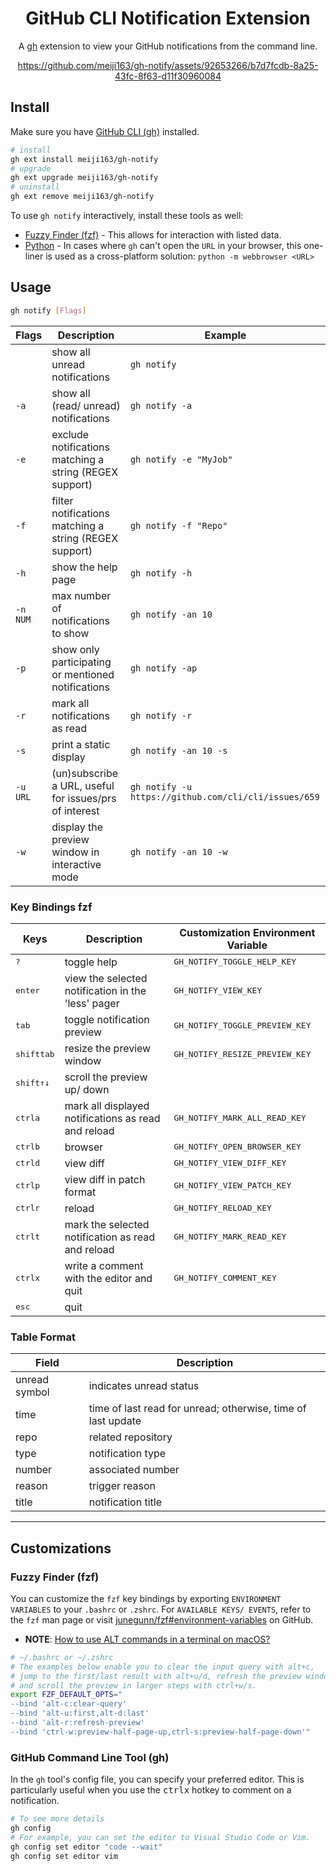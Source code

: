 <div align="center">

# GitHub CLI Notification Extension
A [gh](https://github.com/cli/cli) extension to view your GitHub notifications from the command line.

https://github.com/meiji163/gh-notify/assets/92653266/b7d7fcdb-8a25-43fc-8f63-d11f30960084

 </div>

## Install

Make sure you have [GitHub CLI (gh)](https://github.com/cli/cli#installation) installed.

```sh
# install
gh ext install meiji163/gh-notify
# upgrade
gh ext upgrade meiji163/gh-notify
# uninstall
gh ext remove meiji163/gh-notify
```

To use `gh notify` interactively, install these tools as well:
- [Fuzzy Finder (fzf)](https://github.com/junegunn/fzf#installation) - This allows for
  interaction with listed data.
- [Python](https://www.python.org/) - In cases where `gh` can't open the `URL` in your browser, this
  one-liner is used as a cross-platform solution: `python -m webbrowser <URL>`

## Usage

```sh
gh notify [Flags]
```

| Flags    | Description                                             | Example                                              |
| -------- | ------------------------------------------------------- | ---------------------------------------------------- |
| <none>   | show all unread notifications                           | `gh notify`                                          |
| `-a`     | show all (read/ unread) notifications                   | `gh notify -a`                                       |
| `-e`     | exclude notifications matching a string (REGEX support) | `gh notify -e "MyJob"`                               |
| `-f`     | filter notifications matching a string (REGEX support)  | `gh notify -f "Repo"`                                |
| `-h`     | show the help page                                      | `gh notify -h`                                       |
| `-n NUM` | max number of notifications to show                     | `gh notify -an 10`                                   |
| `-p`     | show only participating or mentioned notifications      | `gh notify -ap`                                      |
| `-r`     | mark all notifications as read                          | `gh notify -r`                                       |
| `-s`     | print a static display                                  | `gh notify -an 10 -s`                                |
| `-u URL` | (un)subscribe a URL, useful for issues/prs of interest  | `gh notify -u https://github.com/cli/cli/issues/659` |
| `-w`     | display the preview window in interactive mode          | `gh notify -an 10 -w`                                |

### Key Bindings fzf

| Keys                           | Description                                         | Customization Environment Variable      |
| ------------------------------ | --------------------------------------------------- | --------------------------------------- |
| <kbd>?</kbd>                   | toggle help                                         | <kbd>GH_NOTIFY_TOGGLE_HELP_KEY</kbd>    |
| <kbd>enter</kbd>               | view the selected notification in the 'less' pager  | <kbd>GH_NOTIFY_VIEW_KEY</kbd>           |
| <kbd>tab</kbd>                 | toggle notification preview                         | <kbd>GH_NOTIFY_TOGGLE_PREVIEW_KEY</kbd> |
| <kbd>shift</kbd><kbd>tab</kbd> | resize the preview window                           | <kbd>GH_NOTIFY_RESIZE_PREVIEW_KEY</kbd> |
| <kbd>shift</kbd><kbd>↑↓</kbd>  | scroll the preview up/ down                         |                                         |
| <kbd>ctrl</kbd><kbd>a</kbd>    | mark all displayed notifications as read and reload | <kbd>GH_NOTIFY_MARK_ALL_READ_KEY</kbd>  |
| <kbd>ctrl</kbd><kbd>b</kbd>    | browser                                             | <kbd>GH_NOTIFY_OPEN_BROWSER_KEY</kbd>   |
| <kbd>ctrl</kbd><kbd>d</kbd>    | view diff                                           | <kbd>GH_NOTIFY_VIEW_DIFF_KEY</kbd>      |
| <kbd>ctrl</kbd><kbd>p</kbd>    | view diff in patch format                           | <kbd>GH_NOTIFY_VIEW_PATCH_KEY</kbd>     |
| <kbd>ctrl</kbd><kbd>r</kbd>    | reload                                              | <kbd>GH_NOTIFY_RELOAD_KEY</kbd>         |
| <kbd>ctrl</kbd><kbd>t</kbd>    | mark the selected notification as read and reload   | <kbd>GH_NOTIFY_MARK_READ_KEY</kbd>      |
| <kbd>ctrl</kbd><kbd>x</kbd>    | write a comment with the editor and quit            | <kbd>GH_NOTIFY_COMMENT_KEY</kbd>        |
| <kbd>esc</kbd>                 | quit                                                |                                         |

### Table Format

| Field         | Description                                                  |
| ------------- | ------------------------------------------------------------ |
| unread symbol | indicates unread status                                      |
| time          | time of last read for unread; otherwise, time of last update |
| repo          | related repository                                           |
| type          | notification type                                            |
| number        | associated number                                            |
| reason        | trigger reason                                               |
| title         | notification title                                           |

---

## Customizations

### Fuzzy Finder (fzf)
You can customize the `fzf` key bindings by exporting `ENVIRONMENT VARIABLES` to your `.bashrc` or
`.zshrc`. For `AVAILABLE KEYS/ EVENTS`, refer to the `fzf` man page or visit
[junegunn/fzf#environment-variables](https://github.com/junegunn/fzf#environment-variables) on
GitHub.

- **NOTE**: [How to use ALT commands in a terminal on macOS?](https://superuser.com/questions/496090/how-to-use-alt-commands-in-a-terminal-on-os-x)

```sh
# ~/.bashrc or ~/.zshrc
# The examples below enable you to clear the input query with alt+c,
# jump to the first/last result with alt+u/d, refresh the preview window with alt+r
# and scroll the preview in larger steps with ctrl+w/s.
export FZF_DEFAULT_OPTS="
--bind 'alt-c:clear-query'
--bind 'alt-u:first,alt-d:last'
--bind 'alt-r:refresh-preview'
--bind 'ctrl-w:preview-half-page-up,ctrl-s:preview-half-page-down'"
```

### GitHub Command Line Tool (gh)
In the `gh` tool's config file, you can specify your preferred editor. This is particularly useful
when you use the <kbd>ctrl</kbd><kbd>x</kbd> hotkey to comment on a notification.

```sh
# To see more details
gh config
# For example, you can set the editor to Visual Studio Code or Vim.
gh config set editor "code --wait"
gh config set editor vim
```
